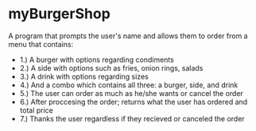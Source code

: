 # myBurgerShop
A program that prompts the user's name and allows them to order from a menu that contains:
- 1.) A burger with options regarding condiments
- 2.) A side with options such as fries, onion rings, salads
- 3.) A drink with options regarding sizes
- 4.) And a combo which contains all three: a burger, side, and drink
- 5.) The user can order as much as he/she wants or cancel the order
- 6.) After proccesing the order; returns what the user has ordered and total price
- 7.) Thanks the user regardless if they recieved or canceled the order
